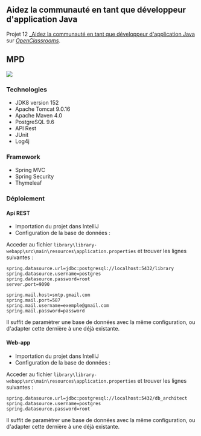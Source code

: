 ## Aidez la communauté en tant que développeur d'application Java

Projet 12 [_Aidez la communauté en tant que développeur d'application Java](https://openclassrooms.com/fr/projects/139/assignment)
sur [_OpenClassrooms_](https://www.openclassrooms.com).


## MPD
![](script/new_bdd.png?raw=true)


### Technologies

- JDK8 version 152
- Apache Tomcat 9.0.16
- Apache Maven 4.0
- PostgreSQL 9.6
- API Rest
- JUnit
- Log4j

### Framework
- Spring MVC
- Spring Security 
- Thymeleaf

### Déploiement
#### Api REST

- Importation du projet dans IntelliJ
- Configuration de la base de données :

Acceder au fichier `library\library-webapp\src\main\resources\application.properties` et trouver les lignes suivantes :
```
spring.datasource.url=jdbc:postgresql://localhost:5432/library
spring.datasource.username=postgres
spring.datasource.password=root
server.port=9090

spring.mail.host=smtp.gmail.com
spring.mail.port=587
spring.mail.username=exemple@gmail.com
spring.mail.password=password
```

Il suffit de paramètrer une base de données avec la même configuration, ou d'adapter cette dernière à une déjà existante.


#### Web-app
- Importation du projet dans IntelliJ
- Configuration de la base de données :

Acceder au fichier `library\library-webapp\src\main\resources\application.properties` et trouver les lignes suivantes :
```
spring.datasource.url=jdbc:postgresql://localhost:5432/db_architect
spring.datasource.username=postgres
spring.datasource.password=root
```

Il suffit de paramètrer une base de données avec la même configuration, ou d'adapter cette dernière à une déjà existante.

